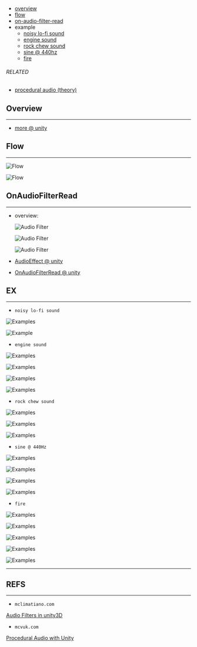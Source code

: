* [overview](#overview)
* [flow](#flow)
* [on-audio-filter-read](#on-audio-filter-read)
* example
	* [noisy lo-fi sound](#noisy-lofi-sound)
	* [engine sound](#engine-sound)
	* [rock chew sound](#rock-chew-sound)
	* [sine @ 440hz](#sine@440-sound)
	* [fire](#fire-sound)

###### RELATED

* [procedural audio (theory)](../../../theory/procedural)

## Overview <a name="overview"></a>

---

* [more @ unity](https://unity3d.com/learn/tutorials/s/audio)

## Flow <a name="flow"></a>

---

![Flow](./_asset/img/2.png)

![Flow](./_asset/img/3.png)

## OnAudioFilterRead <a name="on-audio-filter-read"></a>

---

* overview:

	![Audio Filter](./_asset/img/10.png)

	![Audio Filter](./_asset/img/4.png)

	![Audio Filter](./_asset/img/5.png)

* [AudioEffect @ unity](https://docs.unity3d.com/Manual/class-AudioEffect.html)

* [OnAudioFilterRead @ unity](https://docs.unity3d.com/ScriptReference/MonoBehaviour.OnAudioFilterRead.html)

## EX

---

* `noisy lo-fi sound` <a name="noisy-lofi-sound">

![Examples](./_asset/img/6.png)

![Example](./_asset/img/7.png)

* `engine sound` <a name="engine-sound">

![Examples](./_asset/img/11.png)

![Examples](./_asset/img/12.png)

![Examples](./_asset/img/13.png)

![Examples](./_asset/img/14.png)

* `rock chew sound` <a name="rock-chew-sound">

![Examples](./_asset/img/15.png)

![Examples](./_asset/img/16.png)

![Examples](./_asset/img/17.png)

* `sine @ 440Hz` <a name="sine@440-sound">

![Examples](./_asset/img/21.png)

![Examples](./_asset/img/22.png)

![Examples](./_asset/img/28.png)

![Examples](./_asset/img/29.png)

* `fire` <a name="fire-sound">

![Examples](./_asset/img/23.png)

![Examples](./_asset/img/24.png)

![Examples](./_asset/img/25.png)

![Examples](./_asset/img/26.png)

![Examples](./_asset/img/27.png)

---

## REFS

---

* `mclimatiano.com`

[Audio Filters in unity3D](http://www.mclimatiano.com/audio-filters-in-unity3d/)

* `mcvuk.com`

[Procedural Audio with Unity](https://www.mcvuk.com/development/procedural-audio-with-unity)